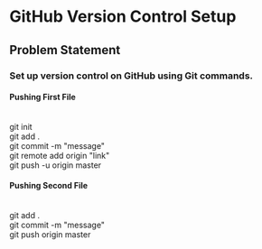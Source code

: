 
<h1>GitHub Version Control Setup</h1>
<h2>Problem Statement</h2>
<h3>Set up version control on GitHub using Git commands.</h3>

<h4>Pushing First File</h4><br>
git init<br>
git add .<br>
git commit -m "message"<br>
git remote add origin "link"<br>
git push -u origin master<br>
<h4>Pushing Second File</h4><br>
git add .<br>
git commit -m "message"<br>
git push origin master
